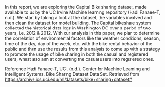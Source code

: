In this report, we are exploring the Capital Bike sharing dataset, made available to us by the UC Irvine Machine learning repository (Hadi Fanaee-T, n.d.). We start by taking a look at the dataset, the variables involved and then clean the dataset for model building. The Capital bikeshare system collected the historical data logs in Washington DC over a period of two years, i.e. 2012 & 2012. With our analysis in this paper, we plan to determine the correlation of environmental factors like the weather conditions, season, time of the day, day of the week, etc. with the bike rental behavior of the public and then use the results from this analysis to come up with a strategy to promote the usage of bike sharing in both the casual and registered users, whilst also aim at converting the casual users into registered ones. 

Reference
Hadi Fanaee-T, UCI. (n.d.). Center for Machine Learning and Intelligent Systems. Bike Sharing Dataset Data Set. Retrieved from https://archive.ics.uci.edu/ml/datasets/bike+sharing+dataset#

